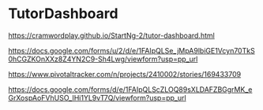 # TutorDashboard


https://cramwordplay.github.io/StartNg-2/tutor-dashboard.html

https://docs.google.com/forms/u/2/d/e/1FAIpQLSe_jMpA9lbiGE1Vcyn70TkS0hCGZKOnXXz8Z4YN2C9-Sh4Lwg/viewform?usp=pp_url

https://www.pivotaltracker.com/n/projects/2410002/stories/169433709



https://docs.google.com/forms/d/e/1FAIpQLScZLOQ89sXLDAFZBGgrMK_eGrXospAoFVhUSO_IHi1YL9vT7Q/viewform?usp=pp_url
